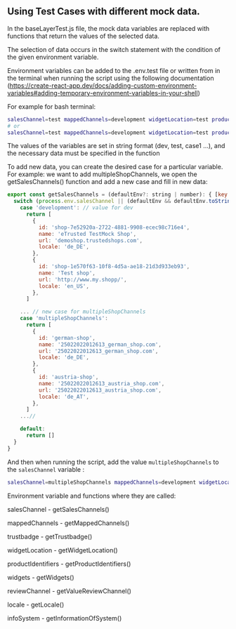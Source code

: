 
## Using Test Cases with different mock data.

In the baseLayerTest.js file, the mock data variables are replaced with functions that return the values ​​of the selected data.

The selection of data occurs in the switch statement with the condition of the given environment variable.

Environment variables can be added to the .env.test file or written from in the terminal when running the script using the following documentation (https://create-react-app.dev/docs/adding-custom-environment-variables#adding-temporary-environment-variables-in-your-shell)

For example for bash terminal:

```bash
salesChannel=test mappedChannels=development widgetLocation=test productIdentifiers=development widgets=test trustbadge=development reviewChannel=development npm run dev:test
# or
salesChannel=test mappedChannels=development widgetLocation=test productIdentifiers=development widgets=test trustbadge=development reviewChannel=development yarn dev:test

```

The values ​​of the variables are set in string format (dev, test, case1 ...), and the necessary data must be specified in the function

To add new data, you can create the desired case for a particular variable.
For example: we want to add multipleShopChannels, we open the getSalesChannels() function and add a new case and fill in new data:

```js 
export const getSalesChannels = (defaultEnv?: string | number): { [key: string]: string }[] => {
  switch (process.env.salesChannel || (defaultEnv && defaultEnv.toString())) {
    case 'development': // value for dev
      return [
        {
          id: 'shop-7e52920a-2722-4881-9908-ecec98c716e4',
          name: 'eTrusted TestMock Shop',
          url: 'demoshop.trustedshops.com',
          locale: 'de_DE',
        },
        {
          id: 'shop-1e570f63-10f8-4d5a-ae18-21d3d933eb93',
          name: 'Test shop',
          url: 'http://www.my.shopp/',
          locale: 'en_US',
        },
      ]

    ... // new case for multipleShopChannels
    case 'multipleShopChannels':
      return [
        {
          id: 'german-shop',
          name: '25022022012613_german_shop.com',
          url: '25022022012613_german_shop.com',
          locale: 'de_DE',
        },
        {
          id: 'austria-shop',
          name: '25022022012613_austria_shop.com',
          url: '25022022012613_austria_shop.com',
          locale: 'de_AT',
        },
      ]
    ...//

    default:
      return []
  }
}
```
And then when running the script, add the value `multipleShopChannels` to the `salesChannel` variable : 

```bash
salesChannel=multipleShopChannels mappedChannels=development widgetLocation=test productIdentifiers=dev widgets=test trustbadge=development reviewChannel=development yarn dev:test
```

Environment variable and functions where they are called:

salesChannel - getSalesChannels()

mappedChannels - getMappedChannels()

trustbadge - getTrustbadge()

widgetLocation - getWidgetLocation()

productIdentifiers - getProductIdentifiers()

widgets - getWidgets()

reviewChannel - getValueReviewChannel()

locale - getLocale()

infoSystem - getInformationOfSystem()